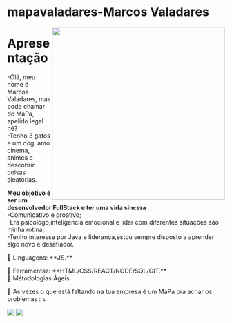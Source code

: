 # mapavaladares-Marcos Valadares


<img src="https://raw.githubusercontent.com/MicaelliMedeiros/micaellimedeiros/master/image/computer-illustration.png" min-width="400px" max-width="400px" width="400px" align="right">

<p align="left"> 
  <h1>Apresentação</h1>
  -Olá, meu nome é Marcos Valadares, mas pode chamar de MaPa, apelido legal né? <br>
  -Tenho 3 gatos e um dog, amo cinema, animes e descobrir coisas aleatórias.
  
  <strong>Meu objetivo é ser um desenvolvedor FullStack e ter uma vida sincera</strong><br>
  -Comunicativo e proativo;<br>
-Era psicológo,inteligencia emocional e lidar com diferentes situações são minha rotina;<br>
-Tenho interesse por Java e liderança,estou sempre disposto a aprender algo novo e desafiador.
  
</p>

<p align="left">
  🦄 Linguagens: **JS.**
</p>

<p align="left">
  💼 Ferramentas: **HTML/CSS/REACT/NODE/SQL/GIT.**<br>
    💼  Métodologias Ágeis 
</p>

<p align="left">
  💌 As vezes o que está faltando na tua empresa é um MaPa pra achar os problemas : ⤵️
</p>

<p align="left">
  <a href="#" alt="Gmail">
  <img src="https://img.shields.io/badge/-Gmail-FF0000?style=flat-square&labelColor=FF0000&logo=gmail&logoColor=white&link=mapavaladares@gmail.com"/></a>

  <a href="#" alt="LinkedIn">
  <img src="https://img.shields.io/badge/-Linkedin-0e76a8?style=flat-square&logo=Linkedin&logoColor=white&link=https://www.linkedin.com/in/marcos-valadares-436702257/"/></a>

</p>

